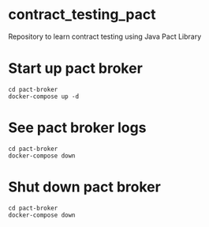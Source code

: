 # contract_testing_pact
Repository to learn contract testing using Java Pact Library

# Start up pact broker
```
cd pact-broker
docker-compose up -d
```
# See pact broker logs
```
cd pact-broker
docker-compose down
```

# Shut down pact broker
```
cd pact-broker
docker-compose down
```

